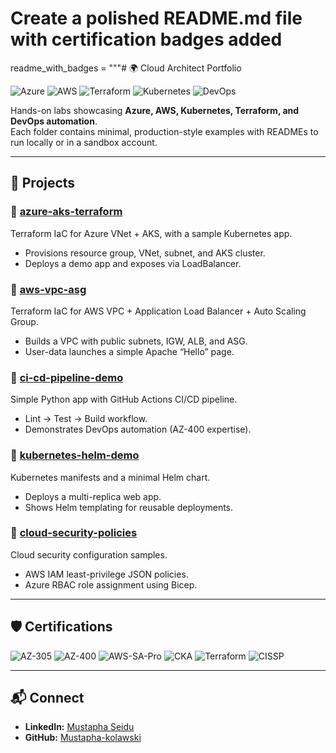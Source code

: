 # Create a polished README.md file with certification badges added

readme_with_badges = """# 🌍 Cloud Architect Portfolio  

![Azure](https://img.shields.io/badge/Azure-Cloud-blue?logo=microsoftazure)
![AWS](https://img.shields.io/badge/AWS-Cloud-orange?logo=amazonaws)
![Terraform](https://img.shields.io/badge/Terraform-IaC-purple?logo=terraform)
![Kubernetes](https://img.shields.io/badge/Kubernetes-Orchestration-blue?logo=kubernetes)
![DevOps](https://img.shields.io/badge/DevOps-CI%2FCD-green?logo=githubactions)

Hands-on labs showcasing **Azure, AWS, Kubernetes, Terraform, and DevOps automation**.  
Each folder contains minimal, production-style examples with READMEs to run locally or in a sandbox account.  

---

## 📂 Projects  

### 🔹 [azure-aks-terraform](./azure-aks-terraform)  
Terraform IaC for Azure VNet + AKS, with a sample Kubernetes app.  
- Provisions resource group, VNet, subnet, and AKS cluster.  
- Deploys a demo app and exposes via LoadBalancer.  

### 🔹 [aws-vpc-asg](./aws-vpc-asg)  
Terraform IaC for AWS VPC + Application Load Balancer + Auto Scaling Group.  
- Builds a VPC with public subnets, IGW, ALB, and ASG.  
- User-data launches a simple Apache “Hello” page.  

### 🔹 [ci-cd-pipeline-demo](./ci-cd-pipeline-demo)  
Simple Python app with GitHub Actions CI/CD pipeline.  
- Lint → Test → Build workflow.  
- Demonstrates DevOps automation (AZ-400 expertise).  

### 🔹 [kubernetes-helm-demo](./kubernetes-helm-demo)  
Kubernetes manifests and a minimal Helm chart.  
- Deploys a multi-replica web app.  
- Shows Helm templating for reusable deployments.  

### 🔹 [cloud-security-policies](./cloud-security-policies)  
Cloud security configuration samples.  
- AWS IAM least-privilege JSON policies.  
- Azure RBAC role assignment using Bicep.  

---

## 🛡 Certifications  

![AZ-305](https://img.shields.io/badge/AZ--305-Azure_Solutions_Architect_Expert-blue?logo=microsoftazure)
![AZ-400](https://img.shields.io/badge/AZ--400-DevOps_Engineer_Expert-blue?logo=microsoftazure)
![AWS-SA-Pro](https://img.shields.io/badge/AWS-Solutions_Architect_Professional-orange?logo=amazonaws)
![CKA](https://img.shields.io/badge/CKA-Certified_Kubernetes_Administrator-blue?logo=kubernetes)
![Terraform](https://img.shields.io/badge/Terraform-Associate_v2-purple?logo=terraform)
![CISSP](https://img.shields.io/badge/CISSP-Certified_Information_Systems_Security_Professional-darkgreen)

---

## 📬 Connect  
- **LinkedIn:** [Mustapha Seidu](https://www.linkedin.com/in/mustapha-sap-consultant)  
- **GitHub:** [Mustapha-kolawski](https://github.com/Mustapha-kolawski)  
